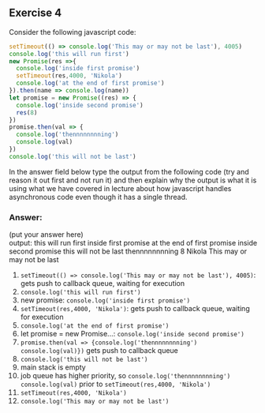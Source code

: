 ## Exercise 4
Consider the following javascript code:  

```javascript
setTimeout(() => console.log('This may or may not be last'), 4005)
console.log('this will run first')
new Promise(res =>{
  console.log('inside first promise')
  setTimeout(res,4000, 'Nikola')
  console.log('at the end of first promise')
}).then(name => console.log(name))
let promise = new Promise((res) => {
  console.log('inside second promise')
  res(8)
})
promise.then(val => {
  console.log('thennnnnnnning')
  console.log(val)
})
console.log('this will not be last')
```

In the answer field below type the output from the following code (try and reason it out first and not run it) and then explain why the output is what it is using what we have covered in lecture about how javascript handles asynchronous code even though it has a single thread.  


### Answer: 
(put your answer here)  
output:
this will run first
inside first promise
at the end of first promise
inside second promise
this will not be last
thennnnnnnning
8
Nikola
This may or may not be last

1. `setTimeout(() => console.log('This may or may not be last'), 4005)`: gets push to callback queue, waiting for execution
2. `console.log('this will run first')`
3. new promise: `console.log('inside first promise')`
4. `setTimeout(res,4000, 'Nikola')`: gets push to callback queue, waiting for execution
5. `console.log('at the end of first promise')`
6. let promise = new Promise...: `console.log('inside second promise')`
7. `promise.then(val => {console.log('thennnnnnnning') console.log(val)})` gets push to callback queue
8. `console.log('this will not be last')`
9. main stack is empty
10. job queue has higher priority, so `console.log('thennnnnnnning')`
  `console.log(val)` prior to `setTimeout(res,4000, 'Nikola')`
11. `setTimeout(res,4000, 'Nikola')`
12. `console.log('This may or may not be last')`